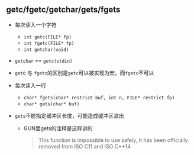 ## getc/fgetc/getchar/gets/fgets

* 每次读入一个字符
    * `int getc(FILE* fp)`
    * `int fgetc(FILE* fp)`
    * `int getchar(void)`


* `getchar` == `getc(stdin)`
* `get`c 与 `fgetc`的区别是`getc`可以被实现为宏，而`fgetc`不可以

* 每次读入一行
    * `char* fgets(char* restrict buf, int n, FILE* restrict fp)`
    * `char* gets(char* buf)`
* `gets`不能指定缓冲区长度，可能造成缓冲区溢出
    * GUN里gets的注释是这样讲的
        > This function is impossible to use safely, It has been officially removed from ISO C11 and ISO C++14